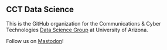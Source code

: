 ## CCT Data Science

This is the GitHub organization for the Communications & Cyber Technologies [Data Science Group](https://datascience.cct.arizona.edu/) at University of Arizona.


Follow us on <a rel="me" href="https://fosstodon.org/@cct_datascience">Mastodon</a>!